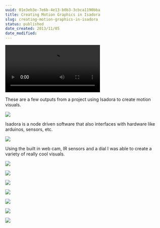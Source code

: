 ```yaml
---
uuid: 01e3eb3e-7e6b-4e13-b0b3-3cbca1190bba
title: Creating Motion Graphics in Isadora
slug: creating-motion-graphics-in-isadora
status: published
date_created: 2013/11/05
date_modified:
---
```


![](https://res.cloudinary.com/yaminateo/video/upload/v1637120269/project/isadora/academy-leader_eryomr.mp4)

These are a few outputs from a project using Isadora to create motion visuals.

![](https://res.cloudinary.com/yaminateo/image/upload/v1637119624/project/isadora/604e6a3ea8cd2be7c9c89736_Screenshot_2013-11-05_00.33.13_bq7fm2.png)

Isadora is a node driven software that also interfaces with hardware like arduinos, sensors, etc.

![](https://res.cloudinary.com/yaminateo/image/upload/v1637121210/project/isadora/IMG_0008_culnun.jpg)

Using the built in web cam, IR sensors and a dial I was able to create a variety of really cool visuals.

![](https://res.cloudinary.com/yaminateo/image/upload/v1637119625/project/isadora/604e6a334cfde041003ff69b_Screenshot_2013-10-15_15.16.05_svedfe.png)

![](https://res.cloudinary.com/yaminateo/image/upload/v1637119625/project/isadora/604e6a33c2649a7265b26abe_Screenshot_2013-10-15_15.08.19_a6nwp7.png)

![](https://res.cloudinary.com/yaminateo/image/upload/v1637121095/project/isadora/CleanShot_-_2021-11-16_at_22.44.28_2x_lyq2gb.png)

![](https://res.cloudinary.com/yaminateo/image/upload/v1637121059/project/isadora/CleanShot_-_2021-11-16_at_22.48.48_zrc93q.gif)

![](https://res.cloudinary.com/yaminateo/image/upload/v1637121053/project/isadora/CleanShot_-_2021-11-16_at_22.49.48_tfw6qr.gif)

![](https://res.cloudinary.com/yaminateo/image/upload/w_1000,ar_16:9,c_fill,g_auto,e_sharpen/v1637120374/project/isadora/Screenshot_2013-10-08_00.50.00_ppwo1r.png)

![](https://res.cloudinary.com/yaminateo/image/upload/v1637121105/project/isadora/CleanShot_-_2021-11-16_at_22.44.09_2x_ganuxr.png)
